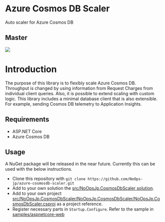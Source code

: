 # Azure Cosmos DB Scaler
Auto scaler for Azure Cosmos DB

## Master
![](https://noops-jp.visualstudio.com/0b69ecaf-dc1d-47b6-9696-8528d6e12537/_apis/build/status/1)

# Introduction
The purpose of this library is to flexibly scale Azure Cosmos DB. Throughput is changed by using information from Request Charges from individual client queries. Also, it is possible to extend scaling with custom logic. This library includes a minimal database client that is also extensible. For example, sending Cosmos DB telemetry to Application Insights.

## Requirements
- ASP.NET Core
- Azure Cosmos DB

## Usage
A NuGet package will be released in the near future. Currently this can be used with the below instructions.
- Clone this repository with `git clone https://github.com/NoOps-jp/azure-cosmosdb-scaler.git`
- Add to your own solution the [src/NoOpsJp.CosmosDbScaler solution](https://github.com/NoOps-jp/azure-cosmosdb-scaler/blob/master/src/NoOpsJp.CosmosDbScaler/NoOpsJp.CosmosDbScaler.sln).
- Add to your own project [src/NoOpsJp.CosmosDbScaler/NoOpsJp.CosmosDbScaler/NoOpsJp.CosmosDbScaler.csproj](https://github.com/NoOps-jp/azure-cosmosdb-scaler/blob/master/src/NoOpsJp.CosmosDbScaler/NoOpsJp.CosmosDbScaler/NoOpsJp.CosmosDbScaler.csproj) as a project reference.
- Register necessary parts in `Startup.Configure`. Refer to the sample in [samples/aspnetcore-web](https://github.com/NoOps-jp/azure-cosmosdb-scaler/blob/master/samples/aspnetcore-web)
